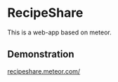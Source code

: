 # RecipeShare

This is a web-app based on meteor.

## Demonstration

[recipeshare.meteor.com/](http://recipeshare.meteor.com/)
